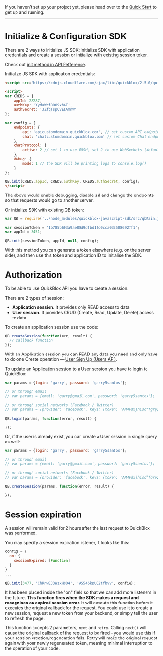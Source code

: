 If you haven’t set up your project yet, please head over to the [Quick Start](/quick_start/Getting_started.html) to get up and running.

<hr>

<span id="Initialize_and_configuration_SDK" class="on_page_navigation"></span>
# Initialize & Configuration SDK

There are 2 ways to initialize JS SDK: initialize SDK with application credentials and create a session or initialize with existing session token.

Check out [init method in API Refference](http://quickblox.github.io/quickblox-javascript-sdk/docs/QB.html#.init).

Initialize JS SDK with application credentials:

```html
<script src="https://cdnjs.cloudflare.com/ajax/libs/quickblox/2.5.0/quickblox.min.js"></script>

<script>
var CREDS = {
    appId: 28287,
    authKey: 'XydaWcf8OO9xhGT',
    authSecret: 'JZfqTspCvELAmnW'
};

var config = {
    endpoints: {
        api: 'apicustomdomain.quickblox.com', // set custom API endpoint
        chat: 'chatcustomdomain.quickblox.com' // set custom Chat endpoint
    },
    chatProtocol: {
        active: 2 // set 1 to use BOSH, set 2 to use WebSockets (default)
    },
    debug: { 
        mode: 1 // the SDK will be printing logs to console.log()
    }
};

QB.init(CREDS.appId, CREDS.authKey, CREDS.authSecret, config);
</script>
```
The above would enable debugging, disable ssl and change the endpoints so that requests would go to another server.

Or initialize SDK with existing QB token:

```javascript
var QB = require('../node_modules/quickblox-javascript-sdk/src/qbMain.js');

var sessionToken = '1b785b603a9ae88d9dfbd1fc0cca0335086927f1';
var appId = 3451;

QB.init(sessionToken, appId, null, config);
```

With this method you can generate a token elsewhere (e.g. on the server side), and then use this token and application ID to initialise the SDK.

<span id="Authorization" class="on_page_navigation"></span>
# Authorization

To be able to use QuickBlox API you have to create a session.

There are 2 types of session:

* **Application session**. It provides only READ access to data.
* **User session**. It provides CRUD (Create, Read, Update, Delete) access to data.

To create an application session use the code:

```javascript
QB.createSession(function(err, result) {
  // callback function
});
```

With an Application session you can READ any data you need and only have to do one Create operation — [User Sign Up (Users API)](http://quickblox.com/developers/Sample-users-javascript#Signing_Up).

To update an Application session to a User session you have to login to QuickBlox:

```javascript
var params = {login: 'garry', password: 'garry5santos'};

// or through email
// var params = {email: 'garry@gmail.com', password: 'garry5santos'};

// or through social networks (Facebook / Twitter)
// var params = {provider: 'facebook', keys: {token: 'AM46dxjhisdffgry26282352fdusdfusdfgsdf'}};
 
QB.login(params, function(error, result) {

});
```

Or, if the user is already exist, you can create a User session in single query as well:

```javascript
var params = {login: 'garry', password: 'garry5santos'};

// or through email
// var params = {email: 'garry@gmail.com', password: 'garry5santos'};

// or through social networks (Facebook / Twitter)
// var params = {provider: 'facebook', keys: {token: 'AM46dxjhisdffgry26282352fdusdfusdfgsdf'}};
 
QB.createSession(params, function(error, result) {

});
```

<span id="Session_expiration" class="on_page_navigation"></span>
# Session expiration

A session will remain valid for 2 hours after the last request to QuickBlox was performed.

You may specify a session expiration listener, it looks like this:

```javascript
config = {
  on: {
    sessionExpired: [Function]
  }
}
...
 
QB.init(3477, 'ChRnwEJ3WzxH9O4', 'AS546kpUQ2tfbvv', config);
```

It has been placed inside the "on" field so that we can add more listeners in the future. **This function fires when the SDK makes a request and recognises an expired session error**. It will execute this function before it executes the original callback for the request. You could use it to create a new session, request a new token from your backend, or simply tell the user to refresh the page.

This function accepts 2 parameters, `next` and `retry`. Calling `next()` will cause the original callback of the request to be fired - you would use this if your session creation/regeneration fails. Retry will make the original request again with your newly regenerated token, meaning minimal interruption to the operation of your code.